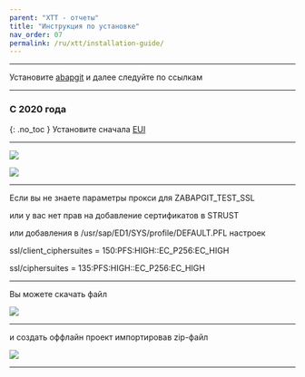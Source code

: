 ```yaml
---
parent: "XTT - отчеты"
title: "Инструкция по установке"
nav_order: 07
permalink: /ru/xtt/installation-guide/
---
```


***
Установите [abapgit](http://docs.abapgit.org/guide-install.html)
и далее следуйте по ссылкам

---

### С 2020 года
{: .no_toc }
Установите сначала [EUI](https://github.com/bizhuka/eui)

---

![](https://raw.githubusercontent.com/wiki/bizhuka/xtt/img/guide_explore.png)

![](https://raw.githubusercontent.com/wiki/bizhuka/xtt/img/guide_clone.png)

***

Если вы не знаете параметры прокси для ZABAPGIT_TEST_SSL

или у вас нет прав на добавление сертификатов в STRUST

или добавления в /usr/sap/ED1/SYS/profile/DEFAULT.PFL настроек

ssl/client_ciphersuites = 150:PFS:HIGH::EC_P256:EC_HIGH

ssl/ciphersuites = 135:PFS:HIGH::EC_P256:EC_HIGH

***

Вы можете скачать файл

![](https://raw.githubusercontent.com/wiki/bizhuka/xtt/img/guide_zip.png)
***
и создать оффлайн проект импортировав zip-файл

![](https://raw.githubusercontent.com/wiki/bizhuka/xtt/img/guide_offline.png)
***